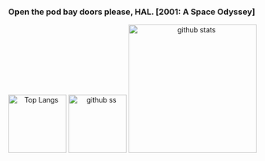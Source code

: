 ### Open the pod bay doors please, HAL. [2001: A Space Odyssey]

<p align="center">    
   <img alt="Top Langs" height="118px" src="https://github-readme-stats.vercel.app/api/top-langs/?username=yu5uke-1024&show_icons=true&theme=tokyonight&hide=jupyter%20notebook" />
   <img alt="github ss" height="118px" src="http://github-readme-streak-stats.herokuapp.com?user=yu5uke-1024&theme=tokyonight" />
   <img alt="github stats" height="260px" src="https://github-readme-stats.vercel.app/api?username=yu5uke-1024&theme=tokyonight" />
</p>

